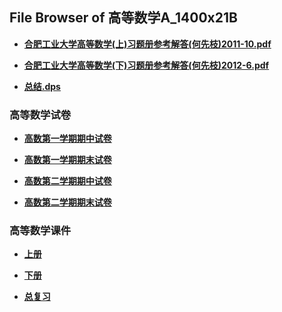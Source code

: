 ## File Browser of 高等数学A_1400x21B

- [**合肥工业大学高等数学(上)习题册参考解答(何先枝)2011-10.pdf**](http://tencent.terrytengli.com:3080/_public/hfut_courses/高等数学A_1400x21B/合肥工业大学高等数学(上)习题册参考解答(何先枝)2011-10.pdf)

- [**合肥工业大学高等数学(下)习题册参考解答(何先枝)2012-6.pdf**](http://tencent.terrytengli.com:3080/_public/hfut_courses/高等数学A_1400x21B/合肥工业大学高等数学(下)习题册参考解答(何先枝)2012-6.pdf)

- [**总结.dps**](http://tencent.terrytengli.com:3080/_public/hfut_courses/高等数学A_1400x21B/总结.dps)

### 高等数学试卷

- [**高数第一学期期中试卷**](http://tencent.terrytengli.com:3080/_public/hfut_courses/高等数学A_1400x21B/高等数学试卷/高数第一学期期中试卷)

- [**高数第一学期期末试卷**](http://tencent.terrytengli.com:3080/_public/hfut_courses/高等数学A_1400x21B/高等数学试卷/高数第一学期期末试卷)

- [**高数第二学期期中试卷**](http://tencent.terrytengli.com:3080/_public/hfut_courses/高等数学A_1400x21B/高等数学试卷/高数第二学期期中试卷)

- [**高数第二学期期末试卷**](http://tencent.terrytengli.com:3080/_public/hfut_courses/高等数学A_1400x21B/高等数学试卷/高数第二学期期末试卷)

### 高等数学课件

- [**上册**](http://tencent.terrytengli.com:3080/_public/hfut_courses/高等数学A_1400x21B/高等数学课件/上册)

- [**下册**](http://tencent.terrytengli.com:3080/_public/hfut_courses/高等数学A_1400x21B/高等数学课件/下册)

- [**总复习**](http://tencent.terrytengli.com:3080/_public/hfut_courses/高等数学A_1400x21B/高等数学课件/总复习)
